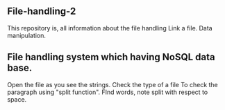 ## File-handling-2
This repository is, all information about the file handling
Link a file.
Data manipulation.
## File handling system which having NoSQL data base.
Open the file as you see the strings.
Check the type of a file
To check the paragraph using "split function".
FInd words, note split with respect to space.
